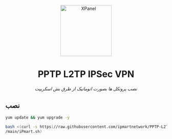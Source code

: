 <p align="center">
<picture>
<img width="160" height="160"  alt="XPanel" src="https://github.com/iPmartNetwork/iPmart-SSH/blob/main/images/logo.png">
</picture>
  </p> 
<p align="center">
<h1 align="center"/>PPTP L2TP IPSec VPN</h1>
<h6 align="center">نصب پروتکل ها بصورت اتوماتیک از طرق بش اسکریپت
<h6>
</p>



## نصب


```bash
yum update && yum upgrade -y

```





```bash
bash <(curl -s https://raw.githubusercontent.com/ipmartnetwork/PPTP-L2TP-IPSec-VPN-auto-install-CentOS-7
/main/iPmart.sh)

```

